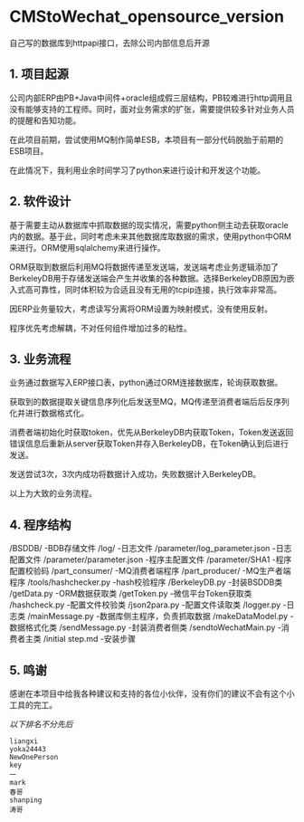 # CMStoWechat_opensource_version
自己写的数据库到httpapi接口，去除公司内部信息后开源
## 1. 项目起源
公司内部ERP由PB+Java中间件+oracle组成假三层结构，PB较难进行http调用且没有能够支持的工程师。同时，面对业务需求的扩张，需要提供较多针对业务人员的提醒和告知功能。

在此项目前期，尝试使用MQ制作简单ESB，本项目有一部分代码脱胎于前期的ESB项目。

在此情况下，我利用业余时间学习了python来进行设计和开发这个功能。
## 2. 软件设计

基于需要主动从数据库中抓取数据的现实情况，需要python侧主动去获取oracle内的数据。基于此，同时考虑未来其他数据库取数据的需求，使用python中ORM来进行。ORM使用sqlalchemy来进行操作。

ORM获取到数据后利用MQ将数据传递至发送端，发送端考虑业务逻辑添加了BerkeleyDB用于存储发送端会产生并收集的各种数据。选择BerkeleyDB原因为嵌入式高可靠性，同时体积较为合适且没有无用的tcpip连接，执行效率非常高。

因ERP业务量较大，考虑读写分离将ORM设置为映射模式，没有使用反射。

程序优先考虑解耦，不对任何组件增加过多的粘性。

## 3. 业务流程

业务通过数据写入ERP接口表，python通过ORM连接数据库，轮询获取数据。

获取到的数据提取关键信息序列化后发送至MQ，MQ传递至消费者端后后反序列化并进行数据格式化。

消费者端初始化时获取token，优先从BerkeleyDB内获取Token，Token发送返回错误信息后重新从server获取Token并存入BerkeleyDB，在Token确认到后进行发送。

发送尝试3次，3次内成功将数据计入成功，失败数据计入BerkeleyDB。

以上为大致的业务流程。

## 4. 程序结构

/BSDDB/                         -BDB存储文件
/log/                           -日志文件
/parameter/log_parameter.json   -日志配置文件
/parameter/parameter.json       -程序主配置文件
/parameter/SHA1                 -程序配置校验码
/part_consumer/                 -MQ消费者端程序
/part_producer/                 -MQ生产者端程序
/tools/hashchecker.py           -hash校验程序
/BerkeleyDB.py                  -封装BSDDB类
/getData.py                     -ORM数据获取类
/getToken.py                    -微信平台Token获取类
/hashcheck.py                   -配置文件校验类
/json2para.py                   -配置文件读取类
/logger.py                      -日志类
/mainMessage.py                 -数据库侧主程序，负责抓取数据
/makeDataModel.py               -数据格式化类
/sendMessage.py                 -封装消费者侧类
/sendtoWechatMain.py            -消费者主类
/initial step.md                -安装步骤
## 5. 鸣谢
感谢在本项目中给我各种建议和支持的各位小伙伴，没有你们的建议不会有这个小工具的完工。

*以下排名不分先后*

```
liangxi
yoka24443
NewOnePerson
key
一
mark
春哥
shanping
涛哥
```
